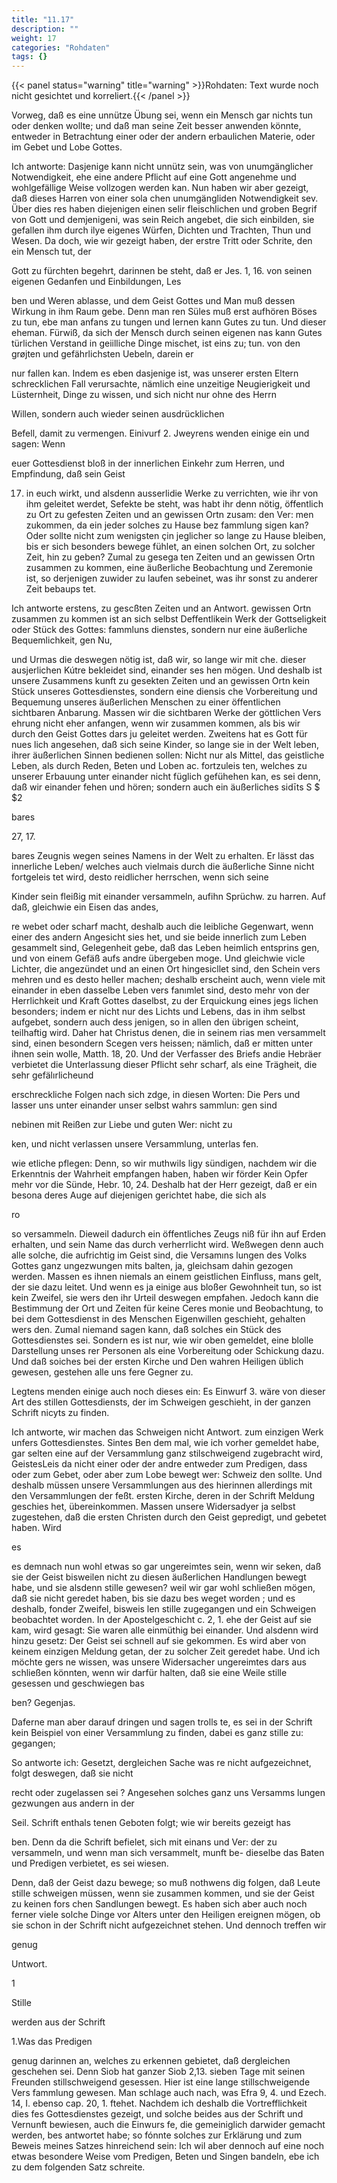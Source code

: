 ```yaml
---
title: "11.17"
description: ""
weight: 17
categories: "Rohdaten"
tags: {}
---
```


{{< panel status="warning" title="warning" >}}Rohdaten: Text wurde noch nicht gesichtet und korreliert.{{< /panel >}}

<!-- Seite 530 -->

Vorweg, daß es eine unnütze
Übung sei, wenn ein Mensch gar nichts tun
oder denken wollte; und daß man seine Zeit besser
anwenden könnte, entweder in Betrachtung einer
oder der andern erbaulichen Materie, oder
im Gebet und Lobe Gottes.

Ich antworte: Dasjenige kann nicht unnütz sein,
was von unumgänglicher Notwendigkeit, ehe eine
andere Pflicht auf eine Gott angenehme und wohlgefällige
Weise vollzogen werden kan. Nun haben wir aber gezeigt, daß dieses Harren von einer sola chen unumgängliden Notwendigkeit sev. Über dies res haben diejenigen einen selir fleischlichen und groben Begrif von Gott und demjenigeni, was sein Reich angebet, die sich einbilden, sie gefallen ihm durch ilye eigenes Würfen, Dichten und Trachten, Thun und Wesen. Da doch, wie wir gezeigt haben, der erstre Tritt oder Schrite, den ein Mensch tut, der

Gott zu fürchten begehrt, darinnen be steht, daß er Jes. 1, 16. von seinen eigenen Gedanfen und Einbildungen, Les

ben und Weren ablasse, und dem Geist Gottes und Man muß dessen Wirkung in ihm Raum gebe. Denn man ren Süles muß erst aufhören Böses zu tun, ebe man anfans zu tungen und lernen kann Gutes zu tun. Und dieser eheman. Fürwiß, da sich der Mensch durch seinen eigenen nas kann Gutes türlichen Verstand in geiilliche Dinge mischet, ist eins zu; tun. von den grøjten und gefährlichsten Uebeln, darein er

nur fallen kan. Indem es eben dasjenige ist, was unserer ersten Eltern schrecklichen Fall verursachte, nämlich eine unzeitige Neugierigkeit und Lüsternheit, Dinge zu wissen, und sich nicht nur ohne des Herrn

Willen, sondern auch wieder seinen ausdrücklichen

Befell, damit zu vermengen. Einivurf 2. Jweyrens wenden einige ein und sagen: Wenn

euer Gottesdienst bloß in der innerlichen Einkehr zum Herren, und Empfindung, daß sein Geist

17. <!-- Seite 531 -->
    in euch wirkt, und alsdenn ausserlidie Werke
    zu verrichten, wie ihr von ihm geleitet werdet, Sefekte
    be steht, was habt ihr denn nötig, öffentlich zu Ort zu
    gefesten Zeiten und an gewissen Ortn zusam: den Ver:
    men zukommen, da ein jeder solches zu Hause bez fammlung
    sigen kan? Oder sollte nicht zum wenigsten çin
    jeglicher so lange zu Hause bleiben, bis er sich
    besonders bewege fühlet, an einen solchen Ort,
    zu solcher Zeit, hin zu geben? Zumal zu gesega
    ten Zeiten und an gewissen Ortn zusammen
    zu kommen, eine äußerliche Beobachtung und
    Zeremonie ist, so derjenigen zuwider zu laufen
    sebeinet, was ihr sonst zu anderer Zeit bebaups
    tet.

Ich antworte erstens, zu gescßten Zeiten und an Antwort. gewissen Ortn zusammen zu kommen ist an sich selbst Deffentlikein Werk der Gottseligkeit oder Stück des Gottes: fammluns dienstes, sondern nur eine äußerliche Bequemlichkeit, gen Nu,

und Urmas die deswegen nötig ist, daß wir, so lange wir mit che. dieser ausjerlichen Kútre bekleidet sind, einander ses hen mögen. Und deshalb
ist unsere Zusammens kunft zu gesekten Zeiten und an gewissen Ortn kein Stück unseres Gottesdienstes, sondern eine diensis che Vorbereitung und Bequemung unseres äußerlichen Menschen zu einer öffentlichen sichtbaren Anbarung. Massen wir die sichtbaren Werke der göttlichen Vers ehrung nicht eher anfangen, wenn wir zusammen kommen, als bis wir durch den Geist Gottes dars ju geleitet werden. Zweitens hat es Gott für nues lich angesehen, daß sich seine Kinder, so lange sie in der Welt leben, ihrer äußerlichen Sinnen bedienen sollen: Nicht nur als Mittel, das geistliche Leben, als durch Reden, Beten und Loben ac. fortzuleis ten, welches zu unserer Erbauung unter einander nicht füglich gefühehen kan, es sei denn, daß wir einander fehen und hören; sondern auch ein äußerliches sidīts S $ $2

bares

27, 17.

<!-- Seite 532 -->

bares Zeugnis wegen seines Namens in der Welt zu erhalten. Er lässt das innerliche Leben/ welches auch vielmais durch die äußerliche Sinne nicht fortgeleis tet wird, desto reidlicher herrschen, wenn sich seine

Kinder sein fleißig mit einander versammeln, aufihn Sprüchw. zu harren. Auf daß, gleichwie ein Eisen das andes,

re webet oder scharf macht, deshalb auch die leibliche Gegenwart, wenn einer des andern Angesicht sies het, und sie beide innerlich zum Leben gesammelt sind, Gelegenheit gebe, daß das Leben heimlich entsprins gen, und von einem Gefäß aufs andre übergeben moge. Und gleichwie vicle Lichter, die angezündet und an einen Ort hingesicllet sind, den Schein vers mehren und es desto heller machen; deshalb erscheint auch, wenn viele mit einander in eben dasselbe Leben vers fanımlet sind, desto mehr von der Herrlichkeit und Kraft Gottes daselbst, zu der Erquickung eines jegs lichen besonders; indem er nicht nur des Lichts und Lebens, das in ihm selbst aufgebet, sondern auch dess jenigen, so in allen den übrigen scheint, teilhaftig wird. Daher hat Christus denen, die in seinem rias men versammelt sind, einen besondern Scegen vers heissen; nämlich, daß er mitten unter ihnen sein wolle, Matth. 18, 20. Und der Verfasser des Briefs andie Hebräer verbietet die Unterlassung dieser Pflicht sehr scharf, als eine Trägheit, die sehr gefälırlicheund

erschreckliche Folgen nach sich zdge, in diesen Worten: Die Pers und lasser uns unter einander unser selbst wahrs sammlun: gen sind

nebinen mit Reißen zur Liebe und guten Wer: nicht zu

ken, und nicht verlassen unsere Versammlung, unterlas fen.

wie etliche pflegen: Denn, so wir muthwils ligy sündigen, nachdem wir die Erkenntnis der Wahrheit empfangen haben, haben wir förder Kein Opfer mehr vor die Sünde, Hebr. 10, 24. Deshalb
hat der Herr gezeigt, daß er ein besona deres Auge auf diejenigen gerichtet habe, die sich als

ro

<!-- Seite 533 -->

so versammeln. Dieweil dadurch ein öffentliches Zeugs
niß für ihn auf Erden erhalten, und sein Name das
durch verherrlicht wird. Weßwegen denn auch alle
solche, die aufrichtig im Geist sind, die Versamıns
lungen des Volks Gottes ganz ungezwungen mits
balten, ja, gleichsam dahin gezogen werden. Massen
es ihnen niemals an einem geistlichen Einfluss, mans
gelt, der sie dazu leitet. Und wenn es ja einige aus
bloßer Gewohnheit tun, so ist kein Zweifel, sie wers
den ihr Urteil deswegen empfahen. Jedoch kann die
Bestimmung der Ort und Zeiten für keine Ceres
monie und Beobachtung, to bei dem Gottesdienst
in des Menschen Eigenwillen geschieht, gehalten wers
den. Zumal niemand sagen kann, daß solches ein
Stück des Gottesdienstes sei. Sondern es ist nur,
wie wir oben gemeldet, eine blolle Darstellung unses
rer Personen als eine Vorbereitung oder Schickung
dazu. Und daß soiches bei der ersten Kirche und
Den wahren Heiligen üblich gewesen, gestehen alle uns
fere Gegner zu.

Legtens menden einige auch noch dieses ein: Es Einwurf 3.
wäre von dieser Art des stillen Gottesdiensts, der
im Schweigen geschieht, in der ganzen Schrift nicyts
zu finden.

Ich antworte, wir machen das Schweigen nicht Antwort. zum einzigen Werk unfers Gottesdienstes. Sintes Ben dem mal, wie ich vorher gemeldet habe, gar selten eine auf der Versammlung ganz stilschweigend zugebracht wird, GeistesLeis da nicht einer oder der andre entweder zum Predigen, dass oder zum Gebet, oder aber zum Lobe bewegt wer: Schweiz den sollte. Und deshalb müssen unsere Versammlungen aus des hierinnen allerdings mit den Versammlungen der feßt. ersten Kirche, deren in der Schrift Meldung geschies het, übereinkommen. Massen unsere Widersadyer ja selbst zugestehen, daß die ersten Christen durch den Geist gepredigt, und gebetet haben. Wird

es

<!-- Seite 534 -->

es demnach nun wohl etwas so gar ungereimtes sein, wenn wir seken, daß sie der Geist bisweilen nicht zu diesen äußerlichen Handlungen bewegt habe, und sie alsdenn stille gewesen? weil wir gar wohl schließen mögen, daß sie nicht geredet haben, bis sie dazu bes weget worden ; und es deshalb, fonder Zweifel, bisweis len stille zugegangen und ein Schweigen beobachtet worden. In der Apostelgeschicht c. 2, 1. ehe der Geist auf sie kam, wird gesagt: Sie waren alle einmüthig bei einander. Und alsdenn wird hinzu gesetz: Der Geist sei schnell auf sie gekommen. Es wird aber von keinem einzigen Meldung getan, der zu solcher Zeit geredet habe. Und ich möchte gers ne wissen, was unsere Widersacher ungereimtes dars aus schließen könnten, wenn wir darfür halten, daß sie eine Weile stille gesessen und geschwiegen bas

ben? Gegenjas.

Daferne man aber darauf dringen und sagen trolls te, es sei in der Schrift kein Beispiel von einer Versammlung zu finden, dabei es ganz stille zu: gegangen;

So antworte ich: Gesetzt, dergleichen Sache was re nicht aufgezeichnet, folgt deswegen, daß sie nicht

recht oder zugelassen sei ? Angesehen solches ganz uns Versamms lungen gezwungen aus andern in der

Seil. Schrift enthals tenen Geboten folgt; wie wir bereits gezeigt has

ben. Denn da die Schrift befielet, sich mit einans und Ver: der zu versammeln, und wenn man sich versammelt, munft be- dieselbe das Baten und Predigen verbietet, es sei wiesen.

Denn, daß der Geist dazu bewege; so muß nothwens dig folgen, daß Leute stille schweigen müssen, wenn sie zusammen kommen, und sie der Geist zu keinen fors chen Sandlungen bewegt. Es haben sich aber auch noch ferner viele solche Dinge vor Alters unter den Heiligen ereignen mögen, ob sie schon in der Schrift nicht aufgezeichnet stehen. Und dennoch treffen wir

genug

Untwort.

1

Stille

werden aus der Schrift

1.Was das Predigen

<!-- Seite 534 -->

genug darinnen an, welches zu erkennen gebietet, daß dergleichen geschehen sei. Denn Siob hat ganzer Siob 2,13. sieben Tage mit seinen Freunden stillschweigend gesessen. Hier ist eine lange stillschweigende Vers fammlung gewesen. Man schlage auch nach, was Efra 9, 4. und Ezech. 14, I. ebenso cap. 20, 1. ftehet. Nachdem ich deshalb die Vortrefflichkeit dies fes Gottesdienstes gezeigt, und solche beides aus der Schrift und Vernunft bewiesen, auch die Einwurs fe, die gemeiniglich darwider gemacht werden, bes antwortet habe; so fónnte solches zur Erklärung und zum Beweis meines Satzes hinreichend sein: Ich wil aber dennoch auf eine noch etwas besondere Weise vom Predigen, Beten und Singen bandeln, ebe ich zu dem folgenden Satz schreite.
